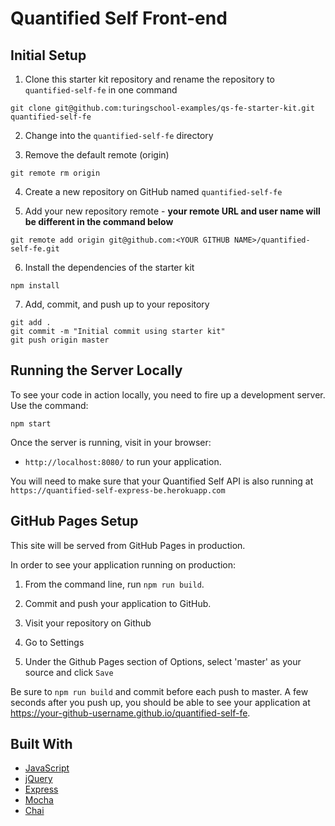 # Quantified Self Front-end

## Initial Setup

1. Clone this starter kit repository and rename the repository to `quantified-self-fe` in one command

  ```shell
  git clone git@github.com:turingschool-examples/qs-fe-starter-kit.git quantified-self-fe
  ```
2. Change into the `quantified-self-fe` directory

3. Remove the default remote (origin)

  ```shell
  git remote rm origin
  ```

4. Create a new repository on GitHub named `quantified-self-fe`

5. Add your new repository remote - **your remote URL and user name will be different in the command below**

  ```shell
  git remote add origin git@github.com:<YOUR GITHUB NAME>/quantified-self-fe.git
  ```

6. Install the dependencies of the starter kit

  ```shell
  npm install
  ```

7. Add, commit, and push up to your repository

  ```shell
  git add .
  git commit -m "Initial commit using starter kit"
  git push origin master
  ```

## Running the Server Locally

To see your code in action locally, you need to fire up a development server. Use the command:

```shell
npm start
```

Once the server is running, visit in your browser:

* `http://localhost:8080/` to run your application.

You will need to make sure that your Quantified Self API is also running at `https://quantified-self-express-be.herokuapp.com`

## GitHub Pages Setup

This site will be served from GitHub Pages in production.

In order to see your application running on production:

1. From the command line, run `npm run build`.

2. Commit and push your application to GitHub.

3. Visit your repository on Github

4. Go to Settings

5. Under the Github Pages section of Options, select 'master' as your source and click `Save`

Be sure to `npm run build` and commit before each push to master. A few seconds after you push up, you should be able to see your application at <https://your-github-username.github.io/quantified-self-fe>.

## Built With

* [JavaScript](https://www.javascript.com/)
* [jQuery](https://jquery.com/)
* [Express](https://expressjs.com/)
* [Mocha](https://mochajs.org/)
* [Chai](https://chaijs.com/)

